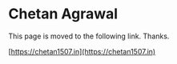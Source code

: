 # Chetan Agrawal

This page is moved to the following link. Thanks.

[https://chetan1507.in](https://chetan1507.in)
